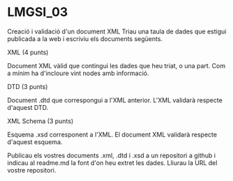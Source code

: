 # LMGSI_03

Creació i validació d'un document XML
Triau una taula de dades que estigui publicada a la web i escriviu els documents següents.

XML (4 punts)

Document XML vàlid que contingui les dades que heu triat, o una part. Com a mínim ha d'incloure vint nodes amb informació.

DTD (3 punts)

Document .dtd que correspongui a l'XML anterior. L'XML validarà respecte d'aquest DTD.

XML Schema (3 punts)

Esquema .xsd corresponent a l'XML. El document XML validarà respecte d'aquest esquema.

Publicau els vostres documents .xml, .dtd i .xsd a un repositori a github i indicau al readme.md la font d'on heu extret les dades. Lliurau la URL del vostre repositori.
